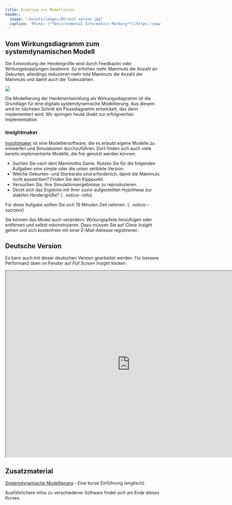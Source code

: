 ```yaml
---
title: Einstieg ins Modellieren
header:
  image: "/assets/images/00-unit-splash.jpg"
  caption: 'Photo: [**Environmental Informatics Marburg**](https://www.flickr.com/environmentalinformatics-marburg/)'
---
```


## Vom Wirkungsdiagramm zum systemdynamischen Modell
Die Entwicklung der Herdengröße wird durch Feedbacks oder Wirkungskopplungen bestimmt. So erhöhen mehr Mammuts die Anzahl an Geburten, allerdings reduzieren mehr tote Mammuts die Anzahl der Mammuts und damit auch die Todeszahlen.

  <img src="../assets/images/Feedbackloop.png">

Die Modellierung der Herdenentwicklung als Wirkungsdiagramm ist die Grundlage für eine digitale systemdynamische Modellierung. Aus diesem wird im nächsten Schritt ein Flussdiagramm entwickelt, das dann implementiert wird. Wir springen heute direkt zur erfolgreichen Implementation. 

### Insightmaker
[Insightmaker](https://insightmaker.com/) ist eine Modelliersoftware, die es erlaubt eigene Modelle zu entwerfen und Simulationen durchzuführen. Dort finden sich auch viele bereits implementierte Modelle, die frei genutzt werden können. 

* Suchen Sie nach dem Mammoths Game. Nutzen Sie für die folgenden Aufgaben eine simple oder die unten verlinkte Version. 
* Welche Geburten- und Sterberate sind erforderlich, damit die Mammuts nicht aussterben? Finden Sie den Kipppunkt. 
* Versuchen Sie, Ihre Simulationsergebnisse zu reproduzieren.
* Deckt sich das Ergebnis mit Ihrer zuvor aufgestellten Hypothese zur stabilen Herdengröße?
 {: .notice--info}
 
Für diese Aufgabe sollten Sie sich 10 Minuten Zeit nehmen.
{: .notice--success} 

Sie können das Model auch verändern: Wirkungspfeile hinzufügen oder entfernen und selbst rekonstruieren. Dazu müssen Sie auf *Clone Insight* gehen und sich kostenfreie mit einer E-Mail-Adresse registrieren. 


## Deutsche Version
Es kann auch mit dieser deutschen Version gearbeitet werden. Für bessere Performanz oben im Fenster auf *Full Screen Insight* klicken.
<iframe src="https://insightmaker.com/insight/7GjbYKkATFtF9ekSXNeyAj/embed?topBar=1&sideBar=1&zoom=1" title="Embedded model" width="800" height="600"></iframe>



## Zusatzmaterial 
[Systemdynamische Modellierung](https://www.youtube.com/watch?v=AnTwZVviXyY&t=627s) - Eine kurze Einführung (englisch). 

Ausführlichere Infos zu verschiedener Software findet sich am Ende dieses Kurses. 




